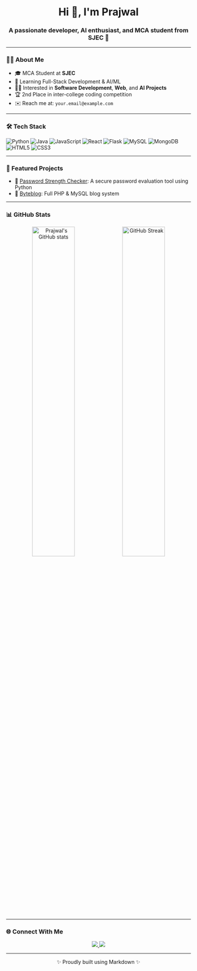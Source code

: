 <h1 align="center">Hi 👋, I'm Prajwal</h1>
<h3 align="center">A passionate developer, AI enthusiast, and MCA student from SJEC 🚀</h3>

---

### 👨‍💻 About Me

- 🎓 MCA Student at **SJEC**
- 🌱 Learning Full-Stack Development & AI/ML
- 👨‍💻 Interested in **Software Development**, **Web**, and **AI Projects**
- 🏆 2nd Place in inter-college coding competition
- ✉️ Reach me at: `your.email@example.com`

---

### 🛠️ Tech Stack

![Python](https://img.shields.io/badge/Python-3776AB?style=for-the-badge&logo=python&logoColor=white)
![Java](https://img.shields.io/badge/Java-007396?style=for-the-badge&logo=java&logoColor=white)
![JavaScript](https://img.shields.io/badge/JavaScript-F7DF1E?style=for-the-badge&logo=javascript&logoColor=black)
![React](https://img.shields.io/badge/React-20232A?style=for-the-badge&logo=react&logoColor=61DAFB)
![Flask](https://img.shields.io/badge/Flask-000000?style=for-the-badge&logo=flask)
![MySQL](https://img.shields.io/badge/MySQL-00000F?style=for-the-badge&logo=mysql&logoColor=white)
![MongoDB](https://img.shields.io/badge/MongoDB-4EA94B?style=for-the-badge&logo=mongodb&logoColor=white)
![HTML5](https://img.shields.io/badge/HTML5-E34F26?style=for-the-badge&logo=html5&logoColor=white)
![CSS3](https://img.shields.io/badge/CSS3-1572B6?style=for-the-badge&logo=css3&logoColor=white)

---

### 🚀 Featured Projects

- 🔐 [Password Strength Checker](https://github.com/PrajwalStudio/Password-Checker): A secure password evaluation tool using Python
- 📰 [Byteblog](https://github.com/PrajwalStudio/Byteblog): Full PHP & MySQL blog system

---

### 📊 GitHub Stats

<p align="center">
  <img src="https://github-readme-stats.vercel.app/api?username=PrajwalStudio&show_icons=true&theme=radical" alt="Prajwal's GitHub stats" width="48%" />
  <img src="https://github-readme-streak-stats.herokuapp.com/?user=PrajwalStudio&theme=radical" alt="GitHub Streak" width="48%" />
</p>

---

### 🌐 Connect With Me

<p align="center">
  <a href="https://www.linkedin.com/in/your-linkedin/" target="_blank">
    <img src="https://img.shields.io/badge/LinkedIn-blue?style=for-the-badge&logo=linkedin&logoColor=white" />
  </a>
  <a href="mailto:your.email@example.com">
    <img src="https://img.shields.io/badge/Gmail-D14836?style=for-the-badge&logo=gmail&logoColor=white" />
  </a>
</p>

---

<p align="center">✨ Proudly built using Markdown ✨</p>

